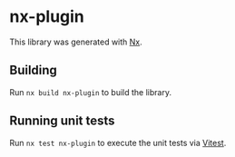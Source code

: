 # nx-plugin

This library was generated with [Nx](https://nx.dev).

## Building

Run `nx build nx-plugin` to build the library.

## Running unit tests

Run `nx test nx-plugin` to execute the unit tests via [Vitest](https://vitest.dev/).
